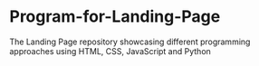 # Program-for-Landing-Page
The Landing Page repository showcasing different programming approaches using HTML, CSS, JavaScript and Python
